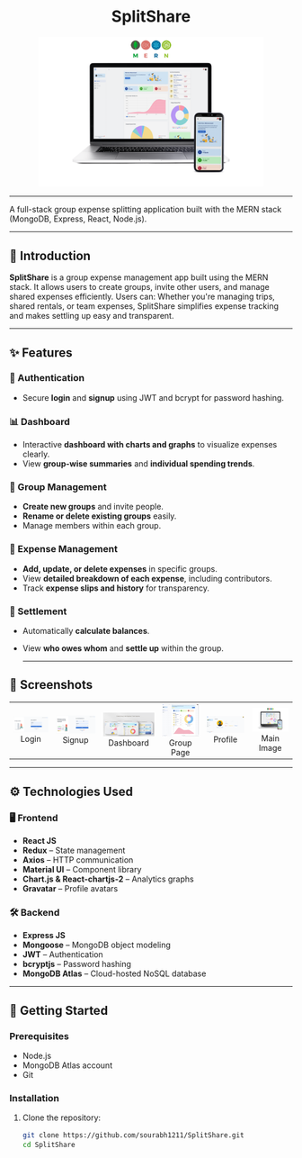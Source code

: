 <h1 align="center">SplitShare</h1>
<p align="center">
  <img src="Main.png" alt="SplitShare Logo" width="400"/>
</p>

---

A full-stack group expense splitting application built with the MERN stack (MongoDB, Express, React, Node.js).

---

## 📖 Introduction

**SplitShare** is a group expense management app built using the MERN stack. It allows users to create groups, invite other users, and manage shared expenses efficiently. Users can:
Whether you're managing trips, shared rentals, or team expenses, SplitShare simplifies expense tracking and makes settling up easy and transparent.

---
## ✨ Features

### 🔐 Authentication
- Secure **login** and **signup** using JWT and bcrypt for password hashing.

### 📊 Dashboard
- Interactive **dashboard with charts and graphs** to visualize expenses clearly.
- View **group-wise summaries** and **individual spending trends**.

### 👥 Group Management
- **Create new groups** and invite people.
- **Rename or delete existing groups** easily.
- Manage members within each group.

### 💸 Expense Management
- **Add, update, or delete expenses** in specific groups.
- View **detailed breakdown of each expense**, including contributors.
- Track **expense slips and history** for transparency.

### 🔁 Settlement
- Automatically **calculate balances**.
- View **who owes whom** and **settle up** within the group.

  ---
## 📸 Screenshots

<table>
  <tr>
    <td align="center">
      <img src="login.png" width="180" alt="Login" /><br>Login
    </td>
    <td align="center">
      <img src="signup.png" width="180" alt="Signup" /><br>Signup
    </td>
    <td align="center">
      <img src="dashboard.png" width="180" alt="Dashboard" /><br>Dashboard
    </td>
    <td align="center">
      <img src="Group View Page.jpg" width="180" alt="Group Page" /><br>Group Page
    </td>
    <td align="center">
      <img src="profile.png" width="180" alt="Profile" /><br>Profile
    </td>
    <td align="center">
      <img src="Main.png" width="180" alt="Main Image" /><br>Main Image
    </td>
  </tr>
</table>

---

## ⚙️ Technologies Used

### 🖥️ Frontend

- **React JS**
- **Redux** – State management
- **Axios** – HTTP communication
- **Material UI** – Component library
- **Chart.js & React-chartjs-2** – Analytics graphs
- **Gravatar** – Profile avatars

### 🛠️ Backend

- **Express JS**
- **Mongoose** – MongoDB object modeling
- **JWT** – Authentication
- **bcryptjs** – Password hashing
- **MongoDB Atlas** – Cloud-hosted NoSQL database

---

## 🚀 Getting Started

### Prerequisites

- Node.js
- MongoDB Atlas account
- Git

### Installation

1. Clone the repository:
   ```bash
   git clone https://github.com/sourabh1211/SplitShare.git
   cd SplitShare
